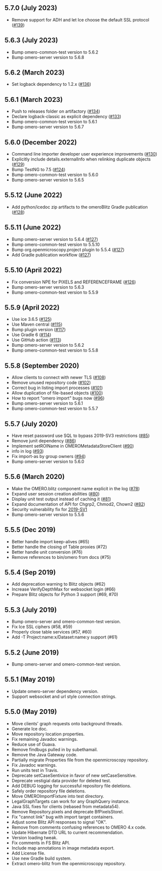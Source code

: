 5.7.0 (July 2023)
-----------------

- Remove support for ADH and let Ice choose the default SSL protocol ([#139](https://github.com/ome/omero-blitz/pull/139))

5.6.3 (July 2023)
-----------------

- Bump omero-common-test version to 5.6.2
- Bump omero-server version to 5.6.8

5.6.2 (March 2023)
------------------

- Set logback dependency to 1.2.x ([#136](https://github.com/ome/omero-blitz/pull/136))

5.6.1 (March 2023)
------------------

- Push to releases folder on artifactory ([#134](https://github.com/ome/omero-blitz/pull/134))
- Declare logback-classic as explicit dependency ([#133](https://github.com/ome/omero-blitz/pull/133))
- Bump omero-common-test version to 5.6.1
- Bump omero-server version to 5.6.7

5.6.0 (December 2022)
---------------------

- Command line importer developer user experience improvements ([#130](https://github.com/ome/omero-blitz/pull/130))
- Explicitly include details.externalInfo when relinking duplicate objects ([#129](https://github.com/ome/omero-blitz/pull/129))
- Bump TestNG to 7.5 ([#124](https://github.com/ome/omero-blitz/pull/124))
- Bump omero-common-test version to 5.6.0
- Bump omero-server version to 5.6.5


5.5.12 (June 2022)
------------------

- Add python/icedoc zip artifacts to the omeroBlitz Gradle publication ([#128](https://github.com/ome/omero-blitz/pull/128))

5.5.11 (June 2022)
------------------

- Bump omero-server version to 5.6.4 ([#127](https://github.com/ome/omero-blitz/pull/127))
- Bump omero-common-test version to 5.5.10
- Bump org.openmicroscopy.project plugin to 5.5.4 ([#127](https://github.com/ome/omero-blitz/pull/127))
- Add Gradle publication workflow ([#127](https://github.com/ome/omero-blitz/pull/127))

5.5.10 (April 2022)
------------------

- Fix conversion NPE for PIXELS and REFERENCEFRAME ([#126](https://github.com/ome/omero-blitz/pull/126))
- Bump omero-server version to 5.6.3
- Bump omero-common-test version to 5.5.9

5.5.9 (April 2022)
------------------

- Use ice 3.6.5 ([#125](https://github.com/ome/omero-blitz/pull/125))
- Use Maven central ([#115](https://github.com/ome/omero-blitz/pull/115))
- Bump plugin version ([#117](https://github.com/ome/omero-blitz/pull/117))
- Use Gradle 6 ([#114](https://github.com/ome/omero-blitz/pull/114))
- Use GitHub action ([#113](https://github.com/ome/omero-blitz/pull/113))
- Bump omero-server version to 5.6.2
- Bump omero-common-test version to 5.5.8

5.5.8 (September 2020)
----------------------

- Allow clients to connect with newer TLS ([#108](https://github.com/ome/omero-blitz/pull/108))
- Remove unused repository code ([#102](https://github.com/ome/omero-blitz/pull/102))
- Correct bug in listing import processes ([#101](https://github.com/ome/omero-blitz/pull/101))
- Allow duplication of file-based objects ([#100](https://github.com/ome/omero-blitz/pull/100))
- How to report "omero import" bugs now ([#96](https://github.com/ome/omero-blitz/pull/96))
- Bump omero-server version to 5.6.1
- Bump omero-common-test version to 5.5.7

5.5.7 (July 2020)
-----------------

- Have reset password use SQL to bypass 2019-SV3 restrictions ([#85](https://github.com/ome/omero-blitz/pull/85))
- Remove junit dependency ([#86](https://github.com/ome/omero-blitz/pull/86))
- Implement setROIName in OMEROMetadataStoreClient ([#90](https://github.com/ome/omero-blitz/pull/90))
- info in log ([#93](https://github.com/ome/omero-blitz/pull/93))
- Fix import-as by group owners ([#94](https://github.com/ome/omero-blitz/pull/94))
- Bump omero-server version to 5.6.0

5.5.6 (March 2020)
------------------

- Make the OMERO.blitz component name explicit in the log
  ([#78](https://github.com/ome/omero-blitz/pull/78))
- Expand user session creation abilities
  ([#80](https://github.com/ome/omero-blitz/pull/80))
- Display unit test output instead of caching it
  ([#81](https://github.com/ome/omero-blitz/pull/81))
- Expand documentation of API for Chgrp2, Chmod2, Chown2
  ([#82](https://github.com/ome/omero-blitz/pull/82))
- Security vulnerability fix for
  [2019-SV1](https://www.openmicroscopy.org/security/advisories/2019-SV1-reader-used-files/)
- Bump omero-server version to 5.5.6

5.5.5 (Dec 2019)
----------------

- Better handle import keep-alives (#65)
- Better handle the closing of Table proxies (#72)
- Better handle unit conversion (#76)
- Remove references to bin/omero from docs (#75)

5.5.4 (Sep 2019)
----------------

- Add deprecation warning to Blitz objects (#62)
- Increase VerifyDepthMax for websocket login (#66)
- Prepare Blitz objects for Python 3 support (#69, #70)

5.5.3 (July 2019)
-----------------

- Bump omero-server and omero-common-test version.
- Fix Ice SSL ciphers (#58, #59)
- Properly close table services (#57, #60)
- Add -T Project:name:x/Dataset:name:y support (#61)

5.5.2 (June 2019)
-----------------

- Bump omero-server and omero-common-test version.

5.5.1 (May 2019)
----------------

- Update omero-server dependency version.
- Support websocket and url style connection strings.

5.5.0 (May 2019)
----------------

- Move clients' graph requests onto background threads.
- Generate Ice doc.
- Move repository location properties.
- Fix remaining Javadoc warnings.
- Reduce use of Guava.
- Remove findbugs pulled in by subethamail.
- Remove the Java Gateway code.
- Partially migrate Properties file from the openmicroscopy repository.
- Fix Javadoc warnings.
- Run units test in Travis.
- Deprecate setCaseSentivice in favor of new setCaseSensitive.
- Deprecate vestigial data provider for deleted test.
- Add DEBUG logging for successful repository file deletions.
- Safely order repository file deletions.
- Move OMEROImportFixture into test directory.
- LegalGraphTargets can work for any GraphQuery instance.
- Java SSL fixes for clients (rebased from metadata54).
- Remove Repository.pixels and deprecate BfPixelsStoreI.
- Fix "cannot link" bug with import target containers.
- Adjust some Blitz API responses to signal "OK".
- Remove from comments confusing references to OMERO 4.x code.
- Update Hibernate DTD URL to current recommendation.
- Version loading tweak.
- Fix comments in FS Blitz API.
- Include map annotations in image metadata export.
- Add License file.
- Use new Gradle build system.
- Extract omero-blitz from the openmicroscopy repository.
